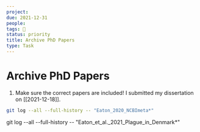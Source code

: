 ```yaml
---
project:
due: 2021-12-31
people:
tags: 🧨
status: priority
title: Archive PhD Papers
type: Task
---
```


# Archive PhD Papers

1. Make sure the correct papers are included! I submitted my dissertation on [[2021-12-18]].

```bash
git log --all --full-history -- "Eaton_2020_NCBImeta*"
```
git log --all --full-history -- "Eaton_et_al._2021_Plague_in_Denmark*"